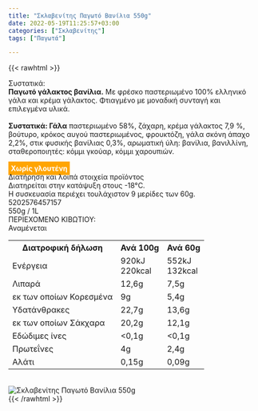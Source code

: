 ```yaml
---
title: "Σκλαβενίτης Παγωτό Βανίλια 550g"
date: 2022-05-19T11:25:57+03:00
categories: ["Σκλαβενίτης"]
tags: ["Παγωτά"]

---
```

{{< rawhtml >}}

<div class="sload562"><div class="product"><div id="sistatika">Συστατικά:</div><div class="alltext"><b>Παγωτό γάλακτος βανίλια.</b> Με φρέσκο παστεριωμένο 100% ελληνικό γάλα και κρέμα γάλακτος. Φτιαγμένο με μοναδική συνταγή και επιλεγμένα υλικά.<br><br><b>Συστατικά: Γάλα</b> παστεριωμένο 58%, ζάχαρη, κρέμα γάλακτος 7,9 %, βούτυρο, κρόκος αυγού παστεριωμένος, φρουκτόζη, γάλα σκόνη άπαχο 2,2%, στικ φυσικής βανίλιας 0,3%, αρωματική ύλη: βανίλια, βανιλλίνη, σταθεροποιητές: κόμμι γκούαρ, κόμμι χαρουπιών.<br><br><b style="background:orange;padding:5px;color:#fff">Χωρίς γλουτένη</b></div><div id="loipa">Διατήρηση και λοιπά στοιχεία προϊόντος</div><div class="alltext">Διατηρείται στην κατάψυξη στους -18°C.<br>Η συσκευασία περιέχει τουλάχιστον 9 μερίδες των 60g.<br></div><div id="barcode"><div id="barimage1"></div><span id="bartext">5202576457157</span></div><div id="varos"><div id="varosimage1"></div><span id="varostext">550g / 1L</span></div><div id="kivotio">ΠΕΡΙΕΧΟΜΕΝΟ ΚΙΒΩΤΙΟΥ:<br>Αναμένεται</div><div class="tabout"><table id="diatable"><tbody><tr><th>Διατροφική δήλωση</th><th>Ανά 100g</th><th>Ανά 60g</th></tr><tr><td class="texr2">Ενέργεια</td><td class="texr">920kJ<br>220kcal</td><td class="texr">552kJ<br>132kcal</td></tr><tr><td class="texr2">Λιπαρά</td><td class="texr">12,6g</td><td class="texr">7,5g</td></tr><tr><td class="gray">εκ των οποίων Κορεσµένα</td><td class="gray2">9g</td><td class="gray2">5,4g</td></tr><tr><td class="texr2">Yδατάνθρακες</td><td class="texr">22,7g</td><td class="texr">13,6g</td></tr><tr><td class="gray">εκ των οποίων Σάκχαρα</td><td class="gray2">20,2g</td><td class="gray2">12,1g</td></tr><tr><td class="texr2">Eδώδιμες ίνες</td><td class="texr">&lt;0,1g</td><td class="texr">&lt;0,1g</td></tr><tr><td class="texr2">Πρωτεΐνες</td><td class="texr">4g</td><td class="texr">2,4g</td></tr><tr><td class="texr2">Αλάτι</td><td class="texr">0,15g</td><td class="texr">0,09g</td></tr></tbody></table></div><br><div class="pimg"><img alt="Σκλαβενίτης Παγωτό Βανίλια 550g" title="Σκλαβενίτης Παγωτό Βανίλια 550g" src="/media/images/sklavenitis-pagwto-banilia-550g.jpg"></div></div></div>
{{< /rawhtml >}}


